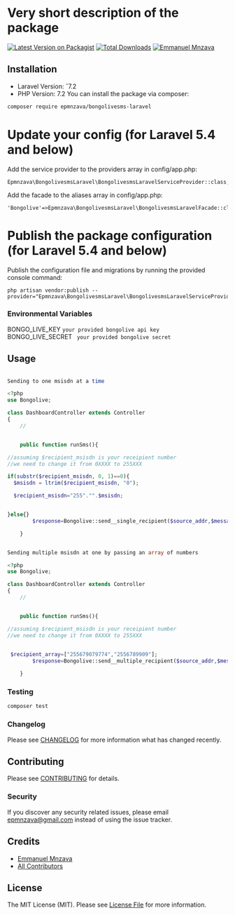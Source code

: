 # Very short description of the package

[![Latest Version on Packagist](https://img.shields.io/packagist/v/epmnzava/bongolivesms-laravel.svg?style=flat-square)](https://packagist.org/packages/epmnzava/bongolivesms-laravel)
[![Total Downloads](https://img.shields.io/packagist/dt/epmnzava/bongolivesms-laravel.svg?style=flat-square)](https://packagist.org/packages/epmnzava/bongolivesms-laravel)
[![Emmanuel Mnzava](https://img.shields.io/badge/Author-Emmanuel%20Mnzava-green)](mailto:epmnzava@gmail.com)




## Installation

- Laravel Version: ˆ7.2 
- PHP Version: 7.2
You can install the package via composer:

```bash
composer require epmnzava/bongolivesms-laravel
```

# Update your config (for Laravel 5.4 and below)
Add the service provider to the providers array in config/app.php:
```
Epmnzava\BongolivesmsLaravel\BongolivesmsLaravelServiceProvider::class,
```
Add the facade to the aliases array in config/app.php:
```
'Bongolive'=>Epmnzava\BongolivesmsLaravel\BongolivesmsLaravelFacade::class,
```




# Publish the package configuration (for Laravel 5.4 and below)
Publish the configuration file and migrations by running the provided console command:
```
php artisan vendor:publish --provider="Epmnzava\BongolivesmsLaravel\BongolivesmsLaravelServiceProvider"
```
### Environmental Variables

BONGO_LIVE_KEY `your provided bongolive api key `
BONGO_LIVE_SECRET ` your provided bongolive secret`

## Usage

``` php

Sending to one msisdn at a time 

<?php
use Bongolive;

class DashboardController extends Controller
{
    //


    public function runSms(){

//assuming $recipient_msisdn is your receipient number 
//we need to change it from 0XXXX to 255XXX

if(substr($recipient_msisdn, 0, 1)==0){
  $msisdn = ltrim($recipient_msisdn, "0");

  $recipient_msisdn="255"."".$msisdn;


}else{}
        $response=Bongolive::send__single_recipient($source_addr,$message,$recipient_msisdn);

    }


Sending multiple msisdn at one by passing an array of numbers

<?php
use Bongolive;

class DashboardController extends Controller
{
    //


    public function runSms(){

//assuming $recipient_msisdn is your receipient number 
//we need to change it from 0XXXX to 255XXX

 
 $recipient_array=["255679079774","2556789909"];
        $response=Bongolive::send__multiple_recipient($source_addr,$message,$recipient_array);

    }


```

### Testing

``` bash
composer test
```

### Changelog

Please see [CHANGELOG](CHANGELOG.md) for more information what has changed recently.

## Contributing

Please see [CONTRIBUTING](CONTRIBUTING.md) for details.

### Security

If you discover any security related issues, please email epmnzava@gmail.com instead of using the issue tracker.

## Credits

- [Emmanuel Mnzava](https://github.com/dbrax)
- [All Contributors](../../contributors)

## License

The MIT License (MIT). Please see [License File](LICENSE.md) for more information.

